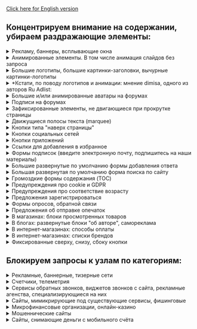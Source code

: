 [Click here for English version](policy_en.md)

## Концентрируем внимание на содержании, убираем раздражающие элементы:

<!-- realization of spoilers in Markdown: 
https://stackoverflow.com/questions/32814161/how-to-make-spoiler-text-in-github-wiki-pages -->

<details>
    <summary>
        Рекламу, баннеры, всплывающие окна
    </summary>
    Да, реклама - двигатель торговли, но зачастую очень уж она навязчивая.
</details>

<details>
    <summary>
        Анимированные элементы. В том числе анимация слайдов без запроса
    </summary>
    Пожалуйста, не надо мельтешить. Запускайте видео, анимацию и гифки только по нажатию на них.
</details>

<details>
    <summary>
        Большие логотипы, большие картинки-заголовки, вычурные картинки-логотипы
    </summary>
    Можно уже начать читать, а не пролистывать шапку в пол-экрана? И еще, скажите кто-нибудь дизайнерам и их заказчикам, что подавляющее число всех этих вычурных логотипов и слоганов никуда не годится. Извините.
</details>

<details>
    <summary>
        *Кстати, по поводу логотипов и анимации: мнение dimisa, одного из авторов Ru Adlist:
    </summary>
основные "показания" для скрытия лого и шапок обычно следующие: используемая анимация, раскручивающая кулеры систем охлаждения и банальная экономия экранного места. Никакого функционала, кроме дублирования кнопки "главная", у подобных шапок нет, зато они крадут от 100 до 300 пикселей экранного пространства. И если в десктопном разрешении 1920x1080 это не критично, то в ноутбучном, типа 1366х768, от реальной высоты браузерного окна может оставаться чуть больше 50%<br>
    https://forums.lanik.us/viewtopic.php?p=144449#p144449
</details>

<details>
    <summary>
        Большие и/или анимированные аватары на форумах
    </summary>
    Оттягивают на себя непропорционально много внимания.
</details>

<details>
    <summary>
        Подписи на форумах
    </summary>
    От десятого прочтения одной и той же глубокомысленной фразы радости читателю не добавится.
</details>

<details>
    <summary>
        Зафиксированные элементы, не двигающиеся при прокрутке страницы
    </summary>
    При прокрутке текст плавно уходит вверх, а какая-то кнопка остается прибитой гвоздями, отвлекая внимание. Вроде мелочь, но глаз дёргает.
</details>

<details>
    <summary>
        Движущиеся полосы текста (marquee)
    </summary>
    Дизайнеру не хватило места на экране? Или это отголоски старых биржевых сводок?
</details>

<details>
    <summary>
        Кнопки типа "наверх страницы"
    </summary>
    Отнимающие место и зачастую еще и зафиксированные
</details>

<details>
    <summary>
        Кнопки социальных сетей
    </summary>
    Возможно, посетитель и захочет вступить в группу, связанную с сайтом, но не надо тыкать ими в лицо.
</details>

<details>
    <summary>
        Кнопки приложений
    </summary>
    И так понятно, что многие крупные сервисы имеют свои приложения для смартфонов. Если посетитель заинтересуется ими, он отлично найдет их в маркете. Другой вопрос, какого они качества и насколько они нужны.
</details>

<details>
    <summary>
        Ссылки для добавления в избранное
    </summary>
    Это стандартная функция браузера, визуальный мусор не нужен.
</details>

<details>
    <summary>
        Формы подписок (введите электронную почту, подпишитесь на наши материалы)
    </summary>
    Хорошая функция, но уместная только на отдельной странице сайта. А скорее всего, будут слать всякий малоосмысленный спам.
</details>

<details>
    <summary>
        Большие развернутые по умолчанию формы добавления ответа
    </summary>
    Вообще, это полезные штуки, но часто дизайнеры делают их очень уж громоздкими и мешающими. По-хорошему, это должна быть либо маленькая формочка, либо настроено раскрытие её по клику на маленький элемент. Пока что часть форм-простыней убирается, с надеждой на лучшее решение в будущем.
</details>

<details>
    <summary>
        Большая развернутая по умолчанию форма поиска по сайту
    </summary>
    Либо маленькая формочка, либо гугл/яндекс/бинг.
</details>

<details>
    <summary>
        Громоздкие формы содержания (TOC)
    </summary>
    Вы читаете книгу с оглавления? С заголовками понятно, давайте уже перейдем на материал, ради которого мы пришли.
</details>

<details>
    <summary>
        Предупреждения про cookie и GDPR
    </summary>    
    Мы понимаем, что вы хотите выполнить требования европейских регуляторов, но эти окна не несут полезной информации.
</details>

<details>
    <summary>
        Предупреждения про соответствие возрасту
    </summary>
    Российские требования или дурость веб-дизайнеров? Но выглядит довольно нелепо.
</details>

<details>
    <summary>
        Предложения зарегистрироваться
    </summary>
    Кнопки/ссылки в меню вполне достаточно.
</details>

<details>
    <summary>
        Формы опросов, обратной связи
    </summary>
    "Ваше мнение очень важно для нас*"? 
    <br> *На самом деле, довольно редко.
</details>

<details>
    <summary>
        Предложения об отправке опечаток
    </summary>
    Опечаток обычно не случается, а это предупреждение постоянно мозолит глаза.
</details>

<details>
    <summary>
        В магазинах: блоки просмотренных товаров
    </summary>
    Мы не страдаем потерей памяти. И, возможно, в этот раз пришли в посмотреть совсем другие товары, чем в прошлый раз.
</details>

<details>
    <summary>
        В блогах: развернутые блоки "об авторе", самореклама
    </summary>
    Кнопки/ссылки в меню вполне достаточно. Не стоит на каждой странице пихать читателю свой портрет.
</details>

<details>
    <summary>
        В интернет-магазинах: способы оплаты
    </summary>
    Чаще всего и с иконками платежных систем. Это ведь такое редкое событие - оплата онлайн по карточке!
</details>

<details>
    <summary>
        В интернет-магазинах: списки брендов
    </summary>
    Всех подряд, да. Ужасно полезно.
</details>

<details>
    <summary>
        Фиксированные сверху, снизу, сбоку кнопки
    </summary>
    Обычно этим страдают интернет-магазины. Поисковым системам разрешаем фиксировать строку, остальным, извините, нет. Места на экране не так много.
</details>


## Блокируем запросы к узлам по категориям:
<details>
    <summary>
        Рекламные, баннерные, тизерные сети
    </summary>
    
</details>

<details>
    <summary>
        Счетчики, телеметрия
    </summary>
    Разнообразные сервисы аналитики поведения пользователей. Включая веб- и почтовую аналитику.
</details>

<details>
    <summary>
        Сервисы обратных звонков, виджетов звонков с сайта, рекламные агенства, специализирующиеся на них
    </summary>
    Скажем скромно, этот список - наиболее полный из всего доступного на данный момент для избавления от всех этих прыгающих кнопок с телефонными трубками.
</details>

<details>
    <summary>
        Сайты, мимикрирующие под существующие сервисы, фишинговые
    </summary>
    То есть, делающие вид, что вы зашли на ВКонтакте, например, и предлагающие вам ввести пароль. Мошенники, в общем. И эти сайтики плодятся, как грибы после дождя.
<br><br>
Их зачастую сложно распознать. Но если вам кажется что-то неправильным, или требование пароля странным, закрывайте окно.
<br><br>
К слову сказать, никакая техподдержка не будет спрашивать ваш пароль, номер телефона, номер и код кредитной карты.
</details>

<details>
    <summary>
        Микрофинансовые организации, онлайн-казино
    </summary>
    На самом деле, заблокировать какое-нибудь Азино777 не получается даже у государства со всеми его ресурсами. Но попробовать-то можно.
</details>

<details>
    <summary>
        Мошеннические сайты
    </summary>
"Вы выиграли автомобиль! Только заплатите 200 рублей на почтовые расходы"
<br>
На самом деле, лучшая защита от мошенников - здравый смысл.<br>
- Никто не будет вам платить деньги за просто так.<br>
- Никто не будет вам продавать товар себе в убыток.<br>
- Никакая техподдержка не будет спрашивать ваш пароль, номер телефона, номер и код кредитной карты.<br>
- Никакой опер не будет выпытывать ваше место жительства, количество денег и наличное имущество.<br>
- Биткойны вас не озолотят. (Вспомните ваучеры!)<br>
- Не платите "закрепительный платёж" и прочие "комиссии" мошенникам.<br>
- Сотрудники "газовой службы" и "фирмы по установке водосчетчиков" почему-то убегают при слове "полиция".<br>
- В казино выигрывают только их владельцы.
</details>

<details>
    <summary>
        Сайты, снимающие деньги с мобильного счёта
    </summary>
    Звучит фантастично, но уже несколько лет как работает. Называется WAP-Click, если кому интересно. Узаконенные мошенники, если в двух словах.
<br><br>
Из описания на одном из таких сайтов:<br><br>
"Абонент решил посетить сайт по кинофильмам.
При заходе на сайт специальным скриптом он перенаправляется на лендинг, на котором будет кнопка «Play» или «Смотреть».
Нажимая на кнопку, абонент соглашается с условиями и подписывается на услугу.
Он получает контент, а с его счета ежедневно будет списываться определенная сумма.
Все совершенно легально и согласовано с операторами связи."
<br><br>
В погоне за деньгами посетителей такие сайты не гнушаются разными грязными приёмами типа невидимых кнопок, автоподписывающих скриптов и т.д. Результат один - на ваш мобильный номер (который вы не вводили! - они сами его определяют при заходе на сайт с телефона) вешают платную подписку и снимают по несколько десятков рублей в день, пока вы не заметите.
<br><br>
Сжечь их!
<br><br>
Да, есть множество свидетельств, когда платные подписки вешались на абонентов сотрудниками сотовых операторов. В таком случае блокировка WAP-Click сайтов не сможет ничем помочь, к сожалению. Но вот от технических мошенничеств со стороны недобросовестных владельцев сайтов - вполне.
<br><br>
Разумеется, блокировка уже засветившихся WAP-Click сайтов - только одна из линий обороны. Еще очень помогает использование VPN при заходе с телефона, это не позволяет мошенникам автоматически узнать ваш номер. Также неплохо себя показывает контентный счет, хотя это муторно, защищает не от всего и требует обновления. Также, некоторые сотовые операторы (Йота, Тинькофф) принципиально не навешивают платные подписки на абонентов. Пока что. Разумеется, у них есть при этом свои заморочки и подводные камни - тарифы, покрытие, блокировка торрентов и препятствование расшаривания трафика между устройствами.
<br><br>
    
Ну и, конечно, хорошо иметь харизму или юридическое образование, чтобы позвонить на горячую линию вынести мозг операторам, и/или написать претензию и вернуть, всё же, свои деньги.
</details>
